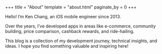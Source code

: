 +++
title = "About"
template = "about.html"
paginate_by = 0
+++

Hello! I’m Ken Chang, an iOS mobile engineer since 2013.

Over the years, I’ve developed apps in areas like e-commerce, community building, price comparison, cashback rewards, and ride-hailing.

This blog is a collection of my development journey, technical insights, and ideas. I hope you find something valuable and inspiring here!